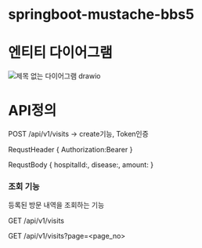 # springboot-mustache-bbs5

# 엔티티 다이어그램

![제목 없는 다이어그램 drawio](https://user-images.githubusercontent.com/1642243/206071295-05c3b4f4-31b7-40f8-ae3f-90ed0613ad3d.png)

# API정의

POST /api/v1/visits → create기능, Token인증

RequstHeader {
    Authorization:Bearer <JWT>
}

RequstBody {
    hospitalId:<int>,
    disease:<String>,
    amount:<float>
}

### 조회 기능

등록된 방문 내역을 조회하는 기능

GET /api/v1/visits

GET /api/v1/visits?page=<page_no>

## 
